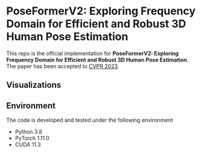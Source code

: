 # PoseFormerV2: Exploring Frequency Domain for Efficient and Robust 3D Human Pose Estimation

This repo is the official implementation for **PoseFormerV2: Exploring Frequency Domain for Efficient and Robust 3D Human Pose Estimation**. The paper has been accepted to [CVPR 2023](https://cvpr2023.thecvf.com/).

## Visualizations

## Environment

The code is developed and tested under the following environment

- Python 3.8
- PyTorch 1.11.0
- CUDA 11.3

